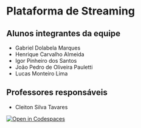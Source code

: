 # Plataforma de Streaming

## Alunos integrantes da equipe

* Gabriel Dolabela Marques
* Henrique Carvalho Almeida
* Igor Pinheiro dos Santos
* João Pedro de Oliveira Pauletti
* Lucas Monteiro Lima

## Professores responsáveis

* Cleiton Silva Tavares

[![Open in Codespaces](https://classroom.github.com/assets/launch-codespace-7f7980b617ed060a017424585567c406b6ee15c891e84e1186181d67ecf80aa0.svg)](https://classroom.github.com/open-in-codespaces?assignment_repo_id=10848645)
